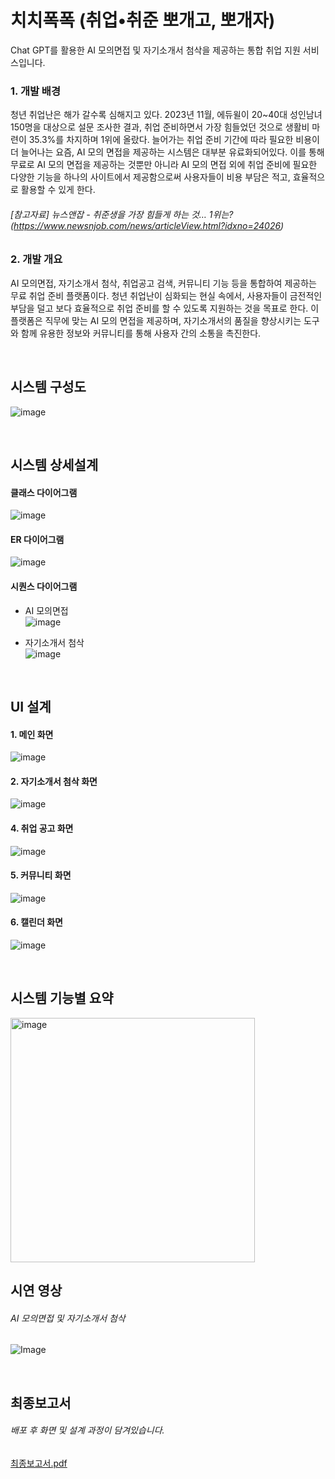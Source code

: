 # 치치폭폭 (취업•취준 뽀개고, 뽀개자)
Chat GPT를 활용한 AI 모의면접 및 자기소개서 첨삭을 제공하는 통합 취업 지원 서비스입니다.

### 1. 개발 배경
청년 취업난은 해가 갈수록 심해지고 있다. 2023년 11월, 에듀윌이 20~40대 성인남녀 150명을 대상으로 설문 조사한 결과, 취업 준비하면서 가장 힘들었던 것으로 생활비 마련이 35.3%를 차지하며 1위에 올랐다.
늘어가는 취업 준비 기간에 따라 필요한 비용이 더 늘어나는 요즘, AI 모의 면접을 제공하는 시스템은 대부분 유료화되어있다. 이를 통해 무료로 AI 모의 면접을 제공하는 것뿐만 아니라 AI 모의 면접 외에 취업 준비에 필요한 다양한 기능을 하나의 사이트에서 제공함으로써 사용자들이 비용 부담은 적고, 효율적으로 활용할 수 있게 한다.


###### [참고자료] 뉴스앤잡 - 취준생을 가장 힘들게 하는 것… 1위는? (https://www.newsnjob.com/news/articleView.html?idxno=24026)


### 2. 개발 개요
AI 모의면접, 자기소개서 첨삭, 취업공고 검색, 커뮤니티 기능 등을 통합하여 제공하는 무료 취업 준비 플랫폼이다. 청년 취업난이 심화되는 현실 속에서, 사용자들이 금전적인 부담을 덜고 보다 효율적으로 취업 준비를 할 수 있도록 지원하는 것을 목표로 한다. 이 플랫폼은 직무에 맞는 AI 모의 면접을 제공하며, 자기소개서의 품질을 향상시키는 도구와 함께 유용한 정보와 커뮤니티를 통해 사용자 간의 소통을 촉진한다.   

<br>
    
## 시스템 구성도

![image](https://github.com/user-attachments/assets/8ac6680c-cedc-4991-9633-e3fee5d0d201)

<br>

## 시스템 상세설계
#### 클래스 다이어그램   
   ![image](https://github.com/user-attachments/assets/5b99a28b-b28d-456a-9112-08b62a2057c6)    

#### ER 다이어그램
  ![image](https://github.com/user-attachments/assets/e86309de-284a-4bd8-afc3-a9747dbf6888)

#### 시퀀스 다이어그램
  * AI 모의면접   
    ![image](https://github.com/user-attachments/assets/2adf4a6a-01d6-49f4-8570-8da2eb4b84fb)

  * 자기소개서 첨삭    
     ![image](https://github.com/user-attachments/assets/8f1b8206-3a6c-4c05-bc6d-b3fb9c269a85)

<br>

## UI 설계
#### 1. 메인 화면
![image](https://github.com/user-attachments/assets/0ee8acf4-27f7-4038-b674-8b00a6f46de8)
#### 2. 자기소개서 첨삭 화면
![image](https://github.com/user-attachments/assets/878710d2-33bf-4727-b910-16e59387c2fc)
#### 4. 취업 공고 화면
![image](https://github.com/user-attachments/assets/df65e989-c009-44c4-aff0-6cf432543ac2)
#### 5. 커뮤니티 화면
![image](https://github.com/user-attachments/assets/09b35222-0dd3-460a-bad0-22f07c3034d6)
#### 6. 캘린더 화면
![image](https://github.com/user-attachments/assets/8b393790-c915-4f21-8ff0-6ed54c9ef0d5)


<br>

## 시스템 기능별 요약
<img width="391" alt="image" src="https://github.com/user-attachments/assets/112bdd9c-9748-459a-99c7-82bd51ab7adc" />

<br>

## 시연 영상
###### AI 모의면접 및 자기소개서 첨삭
![Image](https://github.com/user-attachments/assets/d4724b7d-24eb-4690-842f-e484b9716f24)

<br>

## 최종보고서
###### 배포 후 화면 및 설계 과정이 담겨있습니다.
[최종보고서.pdf](https://github.com/user-attachments/files/19464605/default.pdf)


